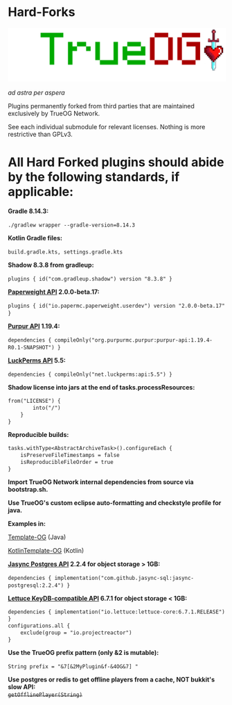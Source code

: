# Hard-Forks

![Icon](https://github.com/true-og/website/blob/main/assets/images/logos/Logo-Alternate-Transparent.png)

*ad astra per aspera*

Plugins permanently forked from third parties that are maintained exclusively by TrueOG Network.

See each individual submodule for relevant licenses. Nothing is more restrictive than GPLv3.

# All Hard Forked plugins should abide by the following standards, if applicable:

**Gradle 8.14.3:**

```./gradlew wrapper --gradle-version=8.14.3```

**Kotlin Gradle files:**

```build.gradle.kts, settings.gradle.kts```

**Shadow 8.3.8 from gradleup:**

```plugins { id("com.gradleup.shadow") version "8.3.8" }```

**[Paperweight API](https://docs.papermc.io/paper/dev/userdev/) 2.0.0-beta.17:**

```plugins { id("io.papermc.paperweight.userdev") version "2.0.0-beta.17" }```

**[Purpur API](https://repo.purpurmc.org/javadoc/snapshots/org/purpurmc/purpur/purpur-api/1.19.4-R0.1-SNAPSHOT/raw/index.html) 1.19.4:**

```dependencies { compileOnly("org.purpurmc.purpur:purpur-api:1.19.4-R0.1-SNAPSHOT") }```

**[LuckPerms API](https://luckperms.net/wiki/Developer-API) 5.5:**

```dependencies { compileOnly("net.luckperms:api:5.5") }```

**Shadow license into jars at the end of tasks.processResources:**

```
from("LICENSE") {
        into("/")
    } 
}
```

**Reproducible builds:**

```
tasks.withType<AbstractArchiveTask>().configureEach {
    isPreserveFileTimestamps = false
    isReproducibleFileOrder = true
}
```

**Import TrueOG Network internal dependencies from source via bootstrap.sh.**

**Use TrueOG's custom eclipse auto-formatting and checkstyle profile for java.**

**Examples in:**

[Template-OG](https://github.com/true-og/Template-OG) (Java)

[KotlinTemplate-OG](https://github.com/true-og/KotlinTemplate-OG) (Kotlin)

**[Jasync Postgres API](https://github.com/jasync-sql/jasync-sql) 2.2.4 for object storage > 1GB:**

```dependencies { implementation("com.github.jasync-sql:jasync-postgresql:2.2.4") }```

**[Lettuce KeyDB-compatible API](https://lettuce.io/docs/getting-started.html) 6.7.1 for object storage < 1GB:**

```
dependencies { implementation("io.lettuce:lettuce-core:6.7.1.RELEASE") }
configurations.all {
    exclude(group = "io.projectreactor")
}
```

**Use the TrueOG prefix pattern (only &2 is mutable):**

```String prefix = "&7[&2MyPlugin&f-&4OG&7] "```

**Use postgres or redis to get offline players from a cache, NOT bukkit's slow API:**  
~~`getOfflinePlayer(String)`~~
